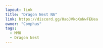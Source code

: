 ```yaml
---
layout: link
title: "Dragon Nest NA"
link: https://discord.gg/0aoJVkoXoNwFEUea
owner: "Comphus"
tags: 
  - MMO
  - Dragon Nest
---
```

